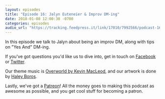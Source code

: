 ```yaml
---
layout: episodes
title: "Episode 16: Jalyn Euteneier & Improv DM-ing"
date: 2018-01-08 12:00:30 -0700
categories: episodes
audio_url: "https://tracking.feedpress.it/link/17010/7992566/podcast-16-jalyn-euteneier-improv-yes-and.mp3"
---
```


In this episode we talk to Jalyn about being an improv DM, along with tips on "Yes And" DM-ing.

If you've got questions you'd like us to dive into, get in touch on [Facebook](https://www.facebook.com/dmsofvancouver) or [Twitter](https://www.twitter.com/dmsofvancouver).

Our theme music is [Overworld by Kevin MacLeod](https://incompetech.com/music/royalty-free/music.html), and our artwork is done by [Haley Boros](http://www.haleyboros.com/).

Lastly, we've got a [Patreon](https://www.patreon.com/dmsofvancouver)! All the money goes to making this podcast as awesome as possible, and you get cool stuff for becoming a patron.
